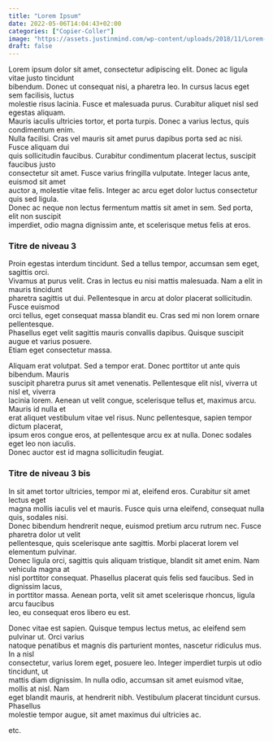 ```yaml
---
title: "Lorem Ipsum"
date: 2022-05-06T14:04:43+02:00
categories: ["Copier-Coller"]
image: "https://assets.justinmind.com/wp-content/uploads/2018/11/Lorem-Ipsum-alternatives-768x492.png"
draft: false
---
```


Lorem ipsum dolor sit amet, consectetur adipiscing elit. Donec ac ligula vitae justo tincidunt   
bibendum. Donec ut consequat nisi, a pharetra leo. In cursus lacus eget sem facilisis, luctus   
molestie risus lacinia. Fusce et malesuada purus. Curabitur aliquet nisl sed egestas aliquam.   
Mauris iaculis ultricies tortor, et porta turpis. Donec a varius lectus, quis condimentum enim.   
Nulla facilisi. Cras vel mauris sit amet purus dapibus porta sed ac nisi. Fusce aliquam dui   
quis sollicitudin faucibus. Curabitur condimentum placerat lectus, suscipit faucibus justo   
consectetur sit amet. Fusce varius fringilla vulputate. Integer lacus ante, euismod sit amet   
auctor a, molestie vitae felis. Integer ac arcu eget dolor luctus consectetur quis sed ligula.   
Donec ac neque non lectus fermentum mattis sit amet in sem. Sed porta, elit non suscipit   
imperdiet, odio magna dignissim ante, et scelerisque metus felis at eros.  
 
### Titre de niveau 3 
 
Proin egestas interdum tincidunt. Sed a tellus tempor, accumsan sem eget, sagittis orci.   
Vivamus at purus velit. Cras in lectus eu nisi mattis malesuada. Nam a elit in mauris tincidunt   
pharetra sagittis ut dui. Pellentesque in arcu at dolor placerat sollicitudin. Fusce euismod   
orci tellus, eget consequat massa blandit eu. Cras sed mi non lorem ornare pellentesque.   
Phasellus eget velit sagittis mauris convallis dapibus. Quisque suscipit augue et varius posuere.   
Etiam eget consectetur massa. 
 
Aliquam erat volutpat. Sed a tempor erat. Donec porttitor ut ante quis bibendum. Mauris   
suscipit pharetra purus sit amet venenatis. Pellentesque elit nisl, viverra ut nisl et, viverra   
lacinia lorem. Aenean ut velit congue, scelerisque tellus et, maximus arcu. Mauris id nulla et   
erat aliquet vestibulum vitae vel risus. Nunc pellentesque, sapien tempor dictum placerat,   
ipsum eros congue eros, at pellentesque arcu ex at nulla. Donec sodales eget leo non iaculis.   
Donec auctor est id magna sollicitudin feugiat.  
 
### Titre de niveau 3 bis 
 
In sit amet tortor ultricies, tempor mi at, eleifend eros. Curabitur sit amet lectus eget   
magna mollis iaculis vel et mauris. Fusce quis urna eleifend, consequat nulla quis, sodales nisi.   
Donec bibendum hendrerit neque, euismod pretium arcu rutrum nec. Fusce pharetra dolor ut velit   
pellentesque, quis scelerisque ante sagittis. Morbi placerat lorem vel elementum pulvinar.   
Donec ligula orci, sagittis quis aliquam tristique, blandit sit amet enim. Nam vehicula magna at   
nisl porttitor consequat. Phasellus placerat quis felis sed faucibus. Sed in dignissim lacus,   
in porttitor massa. Aenean porta, velit sit amet scelerisque rhoncus, ligula arcu faucibus   
leo, eu consequat eros libero eu est. 
 
Donec vitae est sapien. Quisque tempus lectus metus, ac eleifend sem pulvinar ut. Orci varius   
natoque penatibus et magnis dis parturient montes, nascetur ridiculus mus. In a nisl   
consectetur, varius lorem eget, posuere leo. Integer imperdiet turpis ut odio tincidunt, ut   
mattis diam dignissim. In nulla odio, accumsan sit amet euismod vitae, mollis at nisl. Nam   
eget blandit mauris, at hendrerit nibh.  Vestibulum placerat tincidunt cursus. Phasellus   
molestie tempor augue, sit amet maximus dui ultricies ac.  
 
etc.

